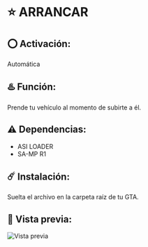 # ⭐ ARRANCAR

## ⭕ Activación:
Automática

## ♨️ Función:
Prende tu vehículo al momento de subirte a él.

## ⚠️ Dependencias:
- ASI LOADER
- SA-MP R1

## ☄️ Instalación:
Suelta el archivo en la carpeta raíz de tu GTA.

## 👀 Vista previa:
![Vista previa](https://media.discordapp.net/attachments/1216610723602370671/1216610724030447636/Grand_Theft_Auto_San_Andreas_Screenshot_2022.png?ex=66137908&is=66010408&hm=8f21fc0940265424377378b40b39ca54ac66c601673cedbec4f2c45d73903c23&=&format=webp&quality=lossless)
